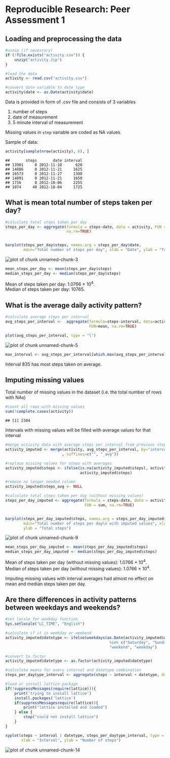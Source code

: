# Reproducible Research: Peer Assessment 1



## Loading and preprocessing the data


```r
#unzip (if necessary)
if (!file.exists("activity.csv")) {
    unzip("activity.zip")
}

#load the data
activity <- read.csv("activity.csv")

#convert date variable to date type
activity$date <- as.Date(activity$date)
```
Data is provided in form of .csv file and consists of 3 variables

1. number of steps
2. date of measurement
3. 5 minute interval of measurement

Missing values in `step` variable are coded as NA values.

Sample of data:

```r
activity[sample(nrow(activity), 6), ]
```

```
##       steps       date interval
## 13901     0 2012-11-18      620
## 14886     0 2012-11-21     1625
## 16573     0 2012-11-27     1300
## 14891     0 2012-11-21     1650
## 1716      0 2012-10-06     2255
## 1074     40 2012-10-04     1725
```

## What is mean total number of steps taken per day?


```r
#calculate total steps taken per day
steps_per_day <- aggregate(formula = steps~date, data = activity, FUN = sum,
                           na.rm=TRUE)


barplot(steps_per_day$steps, names.arg = steps_per_day$date, 
        main="Total number of steps per day", xlab = "Date", ylab = "Total steps")
```

![plot of chunk unnamed-chunk-3](figures/unnamed-chunk-3.png) 


```r
mean_steps_per_day <- mean(steps_per_day$steps)
median_steps_per_day <- median(steps_per_day$steps)
```

Mean of steps taken per day:   1.0766 &times; 10<sup>4</sup>.  
Median of steps taken per day: 10765.

## What is the average daily activity pattern?


```r
#calculate average steps per interval
avg_steps_per_interval <-  aggregate(formula=steps~interval, data=activity,
                                     FUN=mean, na.rm=TRUE)

plot(avg_steps_per_interval, type = "l")
```

![plot of chunk unnamed-chunk-5](figures/unnamed-chunk-5.png) 


```r
max_interval <- avg_steps_per_interval[which.max(avg_steps_per_interval$steps),]
```

Interval 835 has most steps taken on average.

## Imputing missing values

Total number of missing values in the dataset (i.e. the total number of rows with NAs)


```r
#count all rows with missing values
sum(!complete.cases(activity))
```

```
## [1] 2304
```

Intervals with missing values will be filled with average values for that interval



```r
#merge activity data with average steps per interval from previous step
activity_imputed <- merge(activity, avg_steps_per_interval, by="interval"
                         , suffixes=c("", "_avg"))

#replace missing values for steps with averages
activity_imputed$steps <- ifelse(is.na(activity_imputed$steps), activity_imputed$steps_avg,
                                 activity_imputed$steps)

#remove no longer needed column
activity_imputed$steps_avg <- NULL
```


```r
#calculate total steps taken per day (without missing values)
steps_per_day_imputed <- aggregate(formula = steps~date, data = activity_imputed,
                                   FUN = sum, na.rm=TRUE)


barplot(steps_per_day_imputed$steps, names.arg = steps_per_day_imputed$date, 
        main="Total number of steps per day\n with imputed values", xlab = "Date",
        ylab = "Total steps")
```

![plot of chunk unnamed-chunk-9](figures/unnamed-chunk-9.png) 


```r
mean_steps_per_day_imputed <- mean(steps_per_day_imputed$steps)
median_steps_per_day_imputed <- median(steps_per_day_imputed$steps)
```

Mean of steps taken per day (without missing values):   1.0766 &times; 10<sup>4</sup>.  
Median of steps taken per day (without missing values): 1.0766 &times; 10<sup>4</sup>.

Imputing missing values with interval averages had almost no effect on
mean and median steps taken per day.

## Are there differences in activity patterns between weekdays and weekends?


```r
#set locale for weekday function
Sys.setlocale("LC_TIME", "English")
```


```r
#calculate if it is weekday or weekend
activity_imputed$datetype <- ifelse(weekdays(as.Date(activity_imputed$date))
                                              %in% c("Saturday", "Sunday"),
                                              "weekend", "weekday")

#convert to factor
activity_imputed$datetype <- as.factor(activity_imputed$datetype)

#calculate means for every interval and datetype combination
steps_per_daytype_interval <- aggregate(steps ~ interval + datetype, data = activity_imputed, mean)
```



```r
#load or install lattice package
if(!suppressMessages(require(lattice))){
    print('trying to install lattice')
    install.packages('lattice')
    if(suppressMessagesrequire(lattice)){
        print("lattice installed and loaded")
    } else {
        stop("could not install lattice")
    }
}
```


```r
xyplot(steps ~ interval | datetype, steps_per_daytype_interval, type = "l", layout = c(1, 2), 
       xlab = "Interval", ylab = "Number of steps")
```

![plot of chunk unnamed-chunk-14](figures/unnamed-chunk-14.png) 
